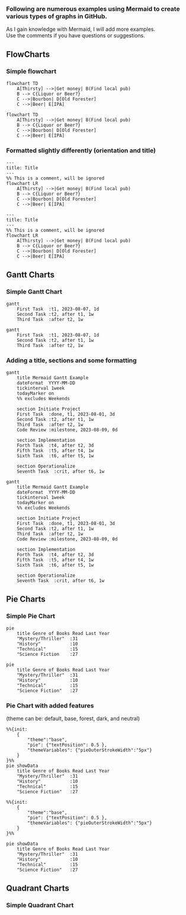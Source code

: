 ### Following are numerous examples using Mermaid to create various types of graphs in GitHub.
As I gain knowledge with Mermaid, I will add more examples.  
Use the comments if you have questions or suggestions.

## FlowCharts ##
### Simple flowchart ###
```
flowchart TD
    A[Thirsty] -->|Get money| B(Find local pub)
    B --> C{Liquor or Beer?}
    C -->|Bourbon| D[Old Forester]
    C -->|Beer| E[IPA]
```

```mermaid
flowchart TD
    A[Thirsty] -->|Get money| B(Find local pub)
    B --> C{Liquor or Beer?}
    C -->|Bourbon| D[Old Forester]
    C -->|Beer| E[IPA]
```


### Formatted slightly differently (orientation and title) ###
```
--- 
title: Title
---
%% This is a comment, will be ignored
flowchart LR
    A[Thirsty] -->|Get money| B(Find local pub)
    B --> C{Liquor or Beer?}
    C -->|Bourbon| D[Old Forester]
    C -->|Beer| E[IPA]
```


```mermaid
--- 
title: Title
---
%% This is a comment, will be ignored
flowchart LR
    A[Thirsty] -->|Get money| B(Find local pub)
    B --> C{Liquor or Beer?}
    C -->|Bourbon| D[Old Forester]
    C -->|Beer| E[IPA]
```

## Gantt Charts
### Simple Gantt Chart ###
```
gantt
    First Task  :t1, 2023-08-07, 1d
    Second Task :t2, after t1, 1w
    Third Task  :after t2, 1w

```

```mermaid
gantt
    First Task  :t1, 2023-08-07, 1d
    Second Task :t2, after t1, 1w
    Third Task  :after t2, 1w
```

### Adding a title, sections and some formatting ###
```
gantt
    title Mermaid Gantt Example
    dateFormat  YYYY-MM-DD
    tickinterval 1week
    todayMarker on
    %% excludes Weekends

    section Initiate Project
    First Task  :done, t1, 2023-08-01, 3d
    Second Task :t2, after t1, 1w
    Third Task  :after t2, 1w
    Code Review :milestone, 2023-08-09, 0d

    section Implementation
    Forth Task  :t4, after t2, 3d
    Fifth Task  :t5, after t4, 1w
    Sixth Task  :t6, after t5, 1w

    section Operationalize
    Seventh Task  :crit, after t6, 1w
```

```mermaid
gantt
    title Mermaid Gantt Example
    dateFormat  YYYY-MM-DD
    tickinterval 1week
    todayMarker on
    %% excludes Weekends

    section Initiate Project
    First Task  :done, t1, 2023-08-01, 3d
    Second Task :t2, after t1, 1w
    Third Task  :after t2, 1w
    Code Review :milestone, 2023-08-09, 0d

    section Implementation
    Forth Task  :t4, after t2, 3d
    Fifth Task  :t5, after t4, 1w
    Sixth Task  :t6, after t5, 1w

    section Operationalize
    Seventh Task  :crit, after t6, 1w
```

## Pie Charts ##
### Simple Pie Chart
```
pie 
    title Genre of Books Read Last Year
    "Mystery/Thriller"  :31
    "History"           :10
    "Technical"         :15
    "Science Fiction    :27
```

```mermaid
pie  
    title Genre of Books Read Last Year
    "Mystery/Thriller"  :31
    "History"           :10
    "Technical"         :15
    "Science Fiction"   :27
```

### Pie Chart with added features 
(theme can be: default, base, forest, dark, and neutral)
```
%%{init:
    {
        "theme":"base", 
        "pie": {"textPosition": 0.5 }, 
        "themeVariables": {"pieOuterStrokeWidth":"5px"}
    }
}%%
pie showData
    title Genre of Books Read Last Year
    "Mystery/Thriller"  :31
    "History"           :10
    "Technical"         :15
    "Science Fiction"   :27
```

```mermaid
%%{init:
    {
        "theme":"base", 
        "pie": {"textPosition": 0.5 }, 
        "themeVariables": {"pieOuterStrokeWidth":"5px"}
    }
}%%

pie showData
    title Genre of Books Read Last Year
    "Mystery/Thriller"  :31
    "History"           :10
    "Technical"         :15
    "Science Fiction"   :27
```
## Quadrant Charts ##
### Simple Quadrant Chart
